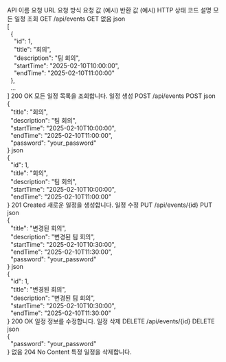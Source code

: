 API 이름	요청 URL	요청 방식	요청 값 (예시)	반환 값 (예시)	HTTP 상태 코드	설명
모든 일정 조회	GET /api/events	GET	없음	json<br>[<br>&nbsp;&nbsp;{<br>&nbsp;&nbsp;&nbsp;&nbsp;"id": 1,<br>&nbsp;&nbsp;&nbsp;&nbsp;"title": "회의",<br>&nbsp;&nbsp;&nbsp;&nbsp;"description": "팀 회의",<br>&nbsp;&nbsp;&nbsp;&nbsp;"startTime": "2025-02-10T10:00:00",<br>&nbsp;&nbsp;&nbsp;&nbsp;"endTime": "2025-02-10T11:00:00"<br>&nbsp;&nbsp;},<br>&nbsp;&nbsp;...<br>]	200 OK	모든 일정 목록을 조회합니다.
일정 생성	POST /api/events	POST	json<br>{<br>&nbsp;&nbsp;"title": "회의",<br>&nbsp;&nbsp;"description": "팀 회의",<br>&nbsp;&nbsp;"startTime": "2025-02-10T10:00:00",<br>&nbsp;&nbsp;"endTime": "2025-02-10T11:00:00",<br>&nbsp;&nbsp;"password": "your_password"<br>}	json<br>{<br>&nbsp;&nbsp;"id": 1,<br>&nbsp;&nbsp;"title": "회의",<br>&nbsp;&nbsp;"description": "팀 회의",<br>&nbsp;&nbsp;"startTime": "2025-02-10T10:00:00",<br>&nbsp;&nbsp;"endTime": "2025-02-10T11:00:00"<br>}	201 Created	새로운 일정을 생성합니다.
일정 수정	PUT /api/events/{id}	PUT	json<br>{<br>&nbsp;&nbsp;"title": "변경된 회의",<br>&nbsp;&nbsp;"description": "변경된 팀 회의",<br>&nbsp;&nbsp;"startTime": "2025-02-10T10:30:00",<br>&nbsp;&nbsp;"endTime": "2025-02-10T11:30:00",<br>&nbsp;&nbsp;"password": "your_password"<br>}	json<br>{<br>&nbsp;&nbsp;"id": 1,<br>&nbsp;&nbsp;"title": "변경된 회의",<br>&nbsp;&nbsp;"description": "변경된 팀 회의",<br>&nbsp;&nbsp;"startTime": "2025-02-10T10:30:00",<br>&nbsp;&nbsp;"endTime": "2025-02-10T11:30:00"<br>}	200 OK	일정 정보를 수정합니다.
일정 삭제	DELETE /api/events/{id}	DELETE	json<br>{<br>&nbsp;&nbsp;"password": "your_password"<br>}	없음	204 No Content	특정 일정을 삭제합니다.
